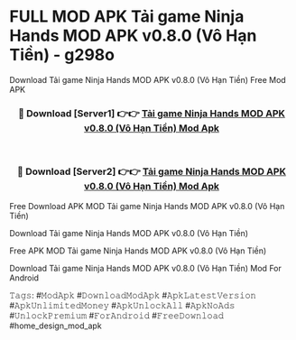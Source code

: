 # FULL MOD APK Tải game Ninja Hands MOD APK v0.8.0 (Vô Hạn Tiền) - g298o
Download Tải game Ninja Hands MOD APK v0.8.0 (Vô Hạn Tiền) Free Mod APK

<div align="center">
<h3>🔴 Download [Server1] 👉👉 <a href="https://apk-comot.site?title=Tải_game_Ninja_Hands_MOD_APK_v0.8.0_(Vô_Hạn_Tiền)">Tải game Ninja Hands MOD APK v0.8.0 (Vô Hạn Tiền) Mod Apk</a></h3><br>

<h3>🔴 Download [Server2] 👉👉 <a href="https://apk-comot.site?title=Tải_game_Ninja_Hands_MOD_APK_v0.8.0_(Vô_Hạn_Tiền)">Tải game Ninja Hands MOD APK v0.8.0 (Vô Hạn Tiền) Mod Apk</a></h3>
</div>


Free Download APK MOD Tải game Ninja Hands MOD APK v0.8.0 (Vô Hạn Tiền)

Download Tải game Ninja Hands MOD APK v0.8.0 (Vô Hạn Tiền) 

Free APK MOD Tải game Ninja Hands MOD APK v0.8.0 (Vô Hạn Tiền) 

Download Tải game Ninja Hands MOD APK v0.8.0 (Vô Hạn Tiền) Mod For Android

𝚃𝚊𝚐𝚜: #𝙼𝚘𝚍𝙰𝚙𝚔 #𝙳𝚘𝚠𝚗𝚕𝚘𝚊𝚍𝙼𝚘𝚍𝙰𝚙𝚔 #𝙰𝚙𝚔𝙻𝚊𝚝𝚎𝚜𝚝𝚅𝚎𝚛𝚜𝚒𝚘𝚗 #𝙰𝚙𝚔𝚄𝚗𝚕𝚒𝚖𝚒𝚝𝚎𝚍𝙼𝚘𝚗𝚎𝚢 #𝙰𝚙𝚔𝚄𝚗𝚕𝚘𝚌𝚔𝙰𝚕𝚕 #𝙰𝚙𝚔𝙽𝚘𝙰𝚍𝚜 #𝚄𝚗𝚕𝚘𝚌𝚔𝙿𝚛𝚎𝚖𝚒𝚞𝚖 #𝙵𝚘𝚛𝙰𝚗𝚍𝚛𝚘𝚒𝚍 #𝙵𝚛𝚎𝚎𝙳𝚘𝚠𝚗𝚕𝚘𝚊𝚍 #home_design_mod_apk